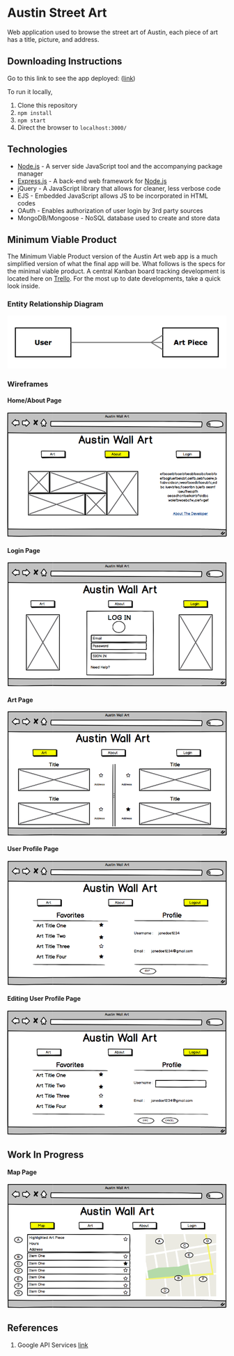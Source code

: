 # Austin Street Art

Web application used to browse the street art of Austin, each piece of art has a title, picture, and address.

## Downloading Instructions
Go to this link to see the app deployed: ([link](#))

To run it locally,
1. Clone this repository
1. `npm install`
1. `npm start`
1. Direct the browser to `localhost:3000/`

## Technologies
- [Node.js](http://nodejs.org) - A server side JavaScript tool and the accompanying package manager
- [Express.js](https://github.com/expressjs/express) - A back-end web framework for [Node.js](http://nodejs.org)
- jQuery - A JavaScript library that allows for cleaner, less verbose code
- EJS - Embedded JavaScript allows JS to be incorporated in HTML codes
- OAuth - Enables authorization of user login by 3rd party sources
- MongoDB/Mongoose - NoSQL database used to create and store data

## Minimum Viable Product

The Minimum Viable Product version of the Austin Art web app is a much simplified version of what the final app will be. What follows is the specs for the minimal viable product. A central Kanban board tracking development is located here on [Trello](https://trello.com/b/ei25yci7/austin-wall-art). For the most up to date developments, take a quick look inside.


### Entity Relationship Diagram
![Entity Relationship Diagram](public/images/ERD.png)

### Wireframes

#### Home/About Page

![Home/About Page](public/images/about.png)


#### Login Page

![Login Page](public/images/login.png)


#### Art Page

![Art Page](public/images/art.png)


#### User Profile Page

![User Profile Page](public/images/user.png)


#### Editing User Profile Page

![Editing User Profile Page](public/images/user-edit.png)


## Work In Progress

#### Map Page

![Map Page](public/images/map.png)

## References
1. Google API Services [link](https://console.developers.google.com/apis/dashboard?project=austin-art&duration=PT1H)
